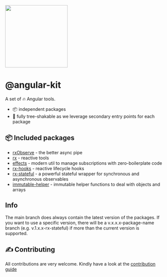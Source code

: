 <img src="docs/images/logo.svg" width="200">

# @angular-kit

A set of 🔥 Angular tools.

- 📦 independent packages
- 🍃 fully tree-shakable as we leverage secondary entry points for each package

## 📦 Included packages

- [rxObserve](./libs/stream/README.md) - the better async pipe
- [rx](./libs/rx/README.md) - reactive tools
- [effects](https://github.com/mikelgo/angular-kit-effects) - modern util to manage subscriptions with zero-boilerplate code
- [rx-hooks](./libs/rx-hooks/README.md) - reactive lifecycle hooks 
- [rx-stateful](./libs/rx-stateful/README.md) - a powerful stateful wrapper for synchronous and asynchronous observables
- [immutable-helper](./libs/immutable-helper/README.md) - immutable helper functions to deal with objects and arrays

## Info
The main branch does always contain the latest version of the packages. If you want to use a specific version, there will be a v.x.x.x-package-name branch (e.g. v.1.x.x-rx-stateful) 
if more than the current version is supported.

## ✍ Contributing
All contributions are very welcome. Kindly have a look at the [contribution guide](./CONTRIBUTING.md)

